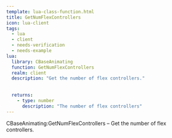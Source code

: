 ```yaml
---
template: lua-class-function.html
title: GetNumFlexControllers
icon: lua-client
tags:
  - lua
  - client
  - needs-verification
  - needs-example
lua:
  library: CBaseAnimating
  function: GetNumFlexControllers
  realm: client
  description: "Get the number of flex controllers."
  
  
  returns:
    - type: number
      description: "The number of flex controllers"
---
```


<div class="lua__search__keywords">
CBaseAnimating:GetNumFlexControllers &#x2013; Get the number of flex controllers.
</div>
